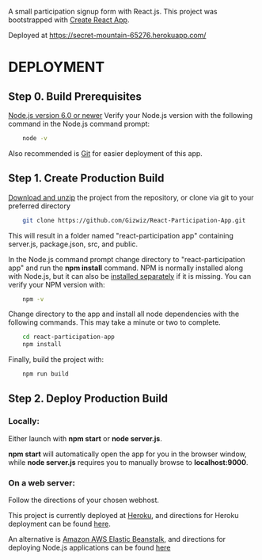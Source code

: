 A small participation signup form with React.js.
This project was bootstrapped with [Create React App](https://github.com/facebookincubator/create-react-app).

Deployed at https://secret-mountain-65276.herokuapp.com/

# DEPLOYMENT

## Step 0. Build Prerequisites

[Node.js version 6.0 or newer](https://nodejs.org/en/)
Verify your Node.js version with the following command in the Node.js command prompt:  
```sh
    node -v
```
Also recommended is [Git](https://git-scm.com/downloads) for easier deployment of this app.

## Step 1. Create Production Build

[Download and unzip](https://github.com/Gizwiz/React-Participation-App) the project from the repository, or clone via git to your preferred directory

```sh
    git clone https://github.com/Gizwiz/React-Participation-App.git
```

This will result in a folder named "react-participation app" containing server.js, package.json, src, and public.

In the Node.js command prompt change directory to "react-participation app" and run the  **npm install** command. NPM is normally installed along with Node.js, but it can also be [installed separately](https://www.npmjs.com/get-npm) if it is missing. You can verify your NPM version with: 
```sh
    npm -v
```

Change directory to the app and install all node dependencies with the following commands. This may take a minute or two to complete.
```sh
    cd react-participation-app
    npm install
```

Finally, build the project with:
```sh
    npm run build
```

## Step 2. Deploy Production Build

   ### Locally:
   
   Either launch with **npm start** or **node server.js**. 
   
 **npm start** will automatically open the app for you in the browser window, while **node server.js** requires you to manually browse to **localhost:9000**.
    
   ### On a web server:
   
   Follow the directions of your chosen webhost.
   
   This project is currently deployed at [Heroku](https://www.heroku.com/), and directions for Heroku deployment can be found [here](https://devcenter.heroku.com/articles/deploying-nodejs).
   
   An alternative is [Amazon AWS Elastic Beanstalk](https://aws.amazon.com/elasticbeanstalk/), and directions for deploying Node.js applications can be found [here](http://docs.aws.amazon.com/elasticbeanstalk/latest/dg/nodejs-getstarted.html)
   
   
   
